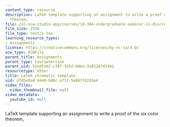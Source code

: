 ```yaml
---
content_type: resource
description: LaTeX template supporting an assignment to write a proof of the six color
  theorem,
file: /ol-ocw-studio-app/courses/18-304-undergraduate-seminar-in-discrete-mathematics-spring-2015/df05e8a04440b08caf1f5a887fd2d3e4_chromatic.tex
file_size: 2516
file_type: text/x-tex
learning_resource_types:
- Assignments
license: https://creativecommons.org/licenses/by-nc-sa/4.0/
ocw_type: OCWFile
parent_title: Assignments
parent_type: CourseSection
parent_uid: 52ed5162-c38f-fd5d-0dee-3a82287d3342
resourcetype: Other
title: LaTeX chromatic template
uid: df05e8a0-4440-b08c-af1f-5a887fd2d3e4
video_files:
  video_thumbnail_file: null
video_metadata:
  youtube_id: null
---
```

LaTeX template supporting an assignment to write a proof of the six color theorem,